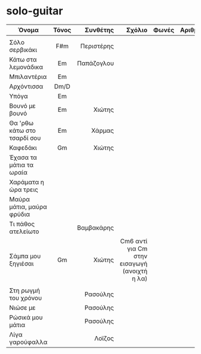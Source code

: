 # solo-guitar

| Όνομα                 | Τόνος           | Συνθέτης | Σχόλιο | Φωνές | Αριθμός | Ρυθμός |
| -------------         |:-------------:| -----:| -----:|-----:|-----:|-----:|
|             | |  |||
| Σόλο σερβικάκι             | F#m| Περιστέρης    |     || | |
| Κάτω στα λεμονάδικα        | Em | Παπάζογλου   |     || | |
| Μπιλαντέρια                | Em |     |     || | |
|Αρχόντισσα               |Dm/D|     |     || | |
| Υπόγα                      | Em |              |     || | |
| Βουνό με βουνό             | Em | Χιώτης       |     || | |
| Θα 'ρθω κάτω στο τσαρδί σου| Em | Χάρμας       |     || | |
| Καφεδάκι | Gm | Χιώτης       |     || | |
| Έχασα τα μάτια τα ωραία |   |         |     || | |
| Χαράματα η ώρα τρεις |   |         |     || | |
| Μαύρα μάτια, μαύρα φρύδια |   |         |     || | |
| Τι πάθος ατελείωτο |   | Βαμβακάρης        |     || | |
| Σάμπα μου ξηγιέσαι | Gm  | Χιώτης        | Cm6 αντί για Cm στην εισαγωγή (ανοιχτή η λα) || | |
|             | |  |||
| Στη ρωγμή του χρόνου       |    | Ρασούλης       |     || | |
| Νιώσε με                   |    | Ρασούλης       |     || | |
| Ρώσικά μου μάτια           |    | Ρασούλης       |     || | |
| Λίγα γαρούφαλλα            |    | Λοϊζος         |     || | |
